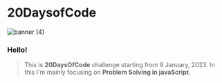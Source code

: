 # 20DaysofCode

![banner (4)](https://user-images.githubusercontent.com/109837813/211257761-da64e7d5-cf9a-4a1c-aefb-84e7ab282635.png)


### Hello! 
> This is __20DaysOfCode__ challenge starting from 9 January, 2023.  In this I'm mainly focusing on **Problem Solving in javaScript**.


